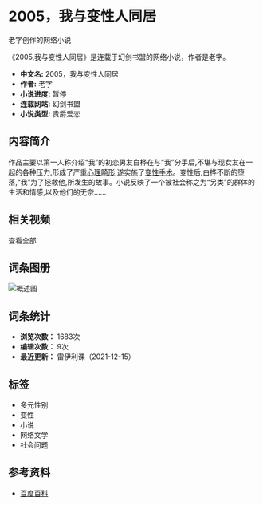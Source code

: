# 2005，我与变性人同居

老字创作的网络小说

《2005,我与变性人同居》是连载于幻剑书盟的网络小说，作者是老字。

- **中文名:** 2005，我与变性人同居
- **作者:** 老字
- **小说进度:** 暂停
- **连载网站:** 幻剑书盟
- **小说类型:** 贵爵爱恋

## 内容简介

作品主要以第一人称介绍“我”的初恋男友白桦在与“我”分手后,不堪与现女友在一起的各种压力,形成了严重[心理畸形](https://baike.baidu.com/item/%E5%BF%83%E7%90%86%E7%95%B8%E5%BD%A2/2991996?fromModule=lemma_inlink),遂实施了[变性手术](https://baike.baidu.com/item/%E5%8F%98%E6%80%A7%E6%89%8B%E6%9C%AF/10957798?fromModule=lemma_inlink)。变性后,白桦不断的堕落,“我”为了拯救他,所发生的故事。小说反映了一个被社会称之为“另类”的群体的生活和情感,以及他们的无奈……

## 相关视频

查看全部

## 词条图册

![概述图](https://bkimg.cdn.bcebos.com/pic/4ec2d5628535e5dd54be573678c6a7efcf1b624d?x-bce-process=image/format,f_auto/resize,m_lfit,limit_1,w_221)

## 词条统计

- **浏览次数：** 1683次
- **编辑次数：** 9次
- **最近更新：** 雷伊利课（2021-12-15）

## 标签
- 多元性别
- 变性
- 小说
- 网络文学
- 社会问题

## 参考资料
- [百度百科](https://baike.baidu.com)
